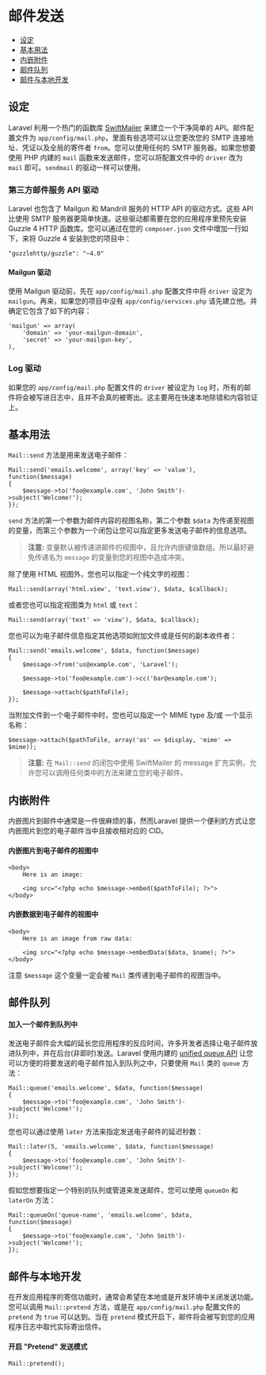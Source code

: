# 邮件发送

- [设定](#configuration)
- [基本用法](#basic-usage)
- [内嵌附件](#embedding-inline-attachments)
- [邮件队列](#queueing-mail)
- [邮件与本地开发](#mail-and-local-development)

<a name="configuration"></a>
## 设定

Laravel 利用一个热门的函数库 [SwiftMailer](http://swiftmailer.org) 来建立一个干净简单的 API。邮件配置文件为 `app/config/mail.php`，里面有些选项可以让您更改您的 SMTP 连接地址、凭证以及全局的寄件者 `from`。您可以使用任何的 SMTP 服务器。如果您想要使用 PHP 内建的 `mail` 函数来发送邮件，您可以将配置文件中的 `driver` 改为 `mail` 即可。`sendmail` 的驱动一样可以使用。


### 第三方邮件服务 API 驱动

Laravel 也包含了 Mailgun 和 Mandrill 服务的 HTTP API 的驱动方式。这些 API 比使用 SMTP 服务器更简单快速。这些驱动都需要在您的应用程序里预先安装 Guzzle 4 HTTP 函数库。您可以通过在您的 `composer.json` 文件中增加一行如下，来将 Guzzle 4 安装到您的项目中：

	"guzzlehttp/guzzle": "~4.0"

#### Mailgun 驱动

使用 Mailgun 驱动前，先在 `app/config/mail.php` 配置文件中将 `driver` 设定为 `mailgun`。再来，如果您的项目中没有 `app/config/services.php` 请先建立他。并确定它包含了如下的内容：

	'mailgun' => array(
		'domain' => 'your-mailgun-domain',
		'secret' => 'your-mailgun-key',
	),


### Log 驱动

如果您的 `app/config/mail.php` 配置文件的 `driver` 被设定为 `log` 时，所有的邮件将会被写进日志中，且并不会真的被寄出。这主要用在快速本地除错和内容验证上。

<a name="basic-usage"></a>
## 基本用法

 `Mail::send` 方法是用来发送电子邮件：

	Mail::send('emails.welcome', array('key' => 'value'), function($message)
	{
		$message->to('foo@example.com', 'John Smith')->subject('Welcome!');
	});

`send` 方法的第一个参数为邮件内容的视图名称，第二个参数 `$data` 为传递至视图的变量，而第三个参数为一个闭包让您可以指定更多发送电子邮件的信息选项。

> **注意:** 变量默认被传递进邮件的视图中，且允许内嵌键值数组。所以最好避免传递名为 `message` 的变量到您的视图中造成冲突。

除了使用 HTML 视图外，您也可以指定一个纯文字的视图：

	Mail::send(array('html.view', 'text.view'), $data, $callback);


或者您也可以指定视图类为 `html` 或 `text`：

	Mail::send(array('text' => 'view'), $data, $callback);


您也可以为电子邮件信息指定其他选项如附加文件或是任何的副本收件者：

	Mail::send('emails.welcome', $data, function($message)
	{
		$message->from('us@example.com', 'Laravel');

		$message->to('foo@example.com')->cc('bar@example.com');

		$message->attach($pathToFile);
	});


当附加文件到一个电子邮件中时，您也可以指定一个 MIME type 及/或 一个显示名称：

	$message->attach($pathToFile, array('as' => $display, 'mime' => $mime));

> **注意:** 在 `Mail::send` 的闭包中使用 SwiftMailer 的 message 扩充实例，允许您可以调用任何类中的方法来建立您的电子邮件。

<a name="embedding-inline-attachments"></a>
## 内嵌附件

内嵌图片到邮件中通常是一件很麻烦的事，然而Laravel 提供一个便利的方式让您内嵌图片到您的电子邮件当中且接收相对应的 CID。

#### 内嵌图片到电子邮件的视图中

	<body>
		Here is an image:

		<img src="<?php echo $message->embed($pathToFile); ?>">
	</body>

#### 内嵌数据到电子邮件的视图中

	<body>
		Here is an image from raw data:

		<img src="<?php echo $message->embedData($data, $name); ?>">
	</body>

注意 `$message` 这个变量一定会被 `Mail` 类传递到电子邮件的视图当中。

<a name="queueing-mail"></a>
## 邮件队列

#### 加入一个邮件到队列中

发送电子邮件会大幅的延长您应用程序的反应时间，许多开发者选择让电子邮件放进队列中，并在后台(非即时)发送。Laravel 使用内建的 [unified queue API](/docs/4.2/queues) 让您可以方便的将要发送的电子邮件加入到队列之中，只要使用 `Mail` 类的 `queue` 方法：

	Mail::queue('emails.welcome', $data, function($message)
	{
		$message->to('foo@example.com', 'John Smith')->subject('Welcome!');
	});

您也可以通过使用 `later` 方法来指定发送电子邮件的延迟秒数：

	Mail::later(5, 'emails.welcome', $data, function($message)
	{
		$message->to('foo@example.com', 'John Smith')->subject('Welcome!');
	});

假如您想要指定一个特别的队列或管道来发送邮件，您可以使用 `queueOn` 和 `laterOn` 方法：

	Mail::queueOn('queue-name', 'emails.welcome', $data, function($message)
	{
		$message->to('foo@example.com', 'John Smith')->subject('Welcome!');
	});

<a name="mail-and-local-development"></a>
## 邮件与本地开发

在开发应用程序的寄信功能时，通常会希望在本地或是开发环境中关闭发送功能。您可以调用 `Mail::pretend` 方法，或是在 `app/config/mail.php` 配置文件的 `pretend` 为 `true` 可以达到。当在 `pretend` 模式开启下，邮件将会被写到您的应用程序日志中取代实际寄出信件。


#### 开启 "Pretend" 发送模式

	Mail::pretend();
